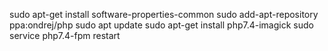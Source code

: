 sudo apt-get install software-properties-common
sudo add-apt-repository ppa:ondrej/php
sudo apt update
sudo apt-get install php7.4-imagick
sudo service php7.4-fpm restart
